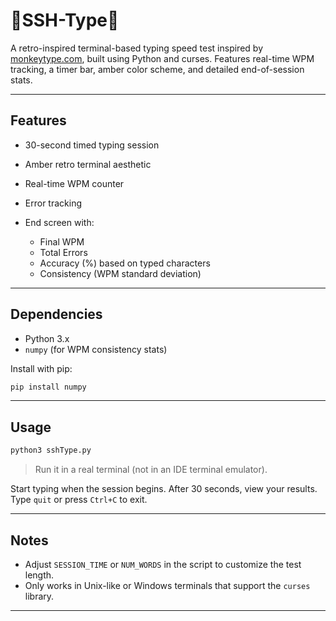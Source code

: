 # 🍇SSH-Type🍇
A retro-inspired terminal-based typing speed test inspired by [monkeytype.com](https://monkeytype.com), built using Python and curses. Features real-time WPM tracking, a timer bar, amber color scheme, and detailed end-of-session stats.

---

## Features

* 30-second timed typing session
* Amber retro terminal aesthetic
* Real-time WPM counter
* Error tracking
* End screen with:

  * Final WPM
  * Total Errors
  * Accuracy (%) based on typed characters
  * Consistency (WPM standard deviation)

---

## Dependencies

* Python 3.x
* `numpy` (for WPM consistency stats)

Install with pip:

```bash
pip install numpy
```

---

## Usage

```bash
python3 sshType.py
```

> Run it in a real terminal (not in an IDE terminal emulator).

Start typing when the session begins. After 30 seconds, view your results. Type `quit` or press `Ctrl+C` to exit.

---

## Notes

* Adjust `SESSION_TIME` or `NUM_WORDS` in the script to customize the test length.
* Only works in Unix-like or Windows terminals that support the `curses` library.

---
